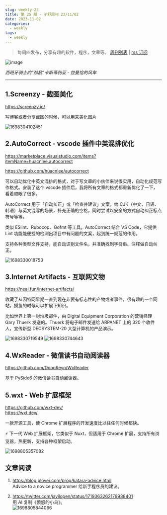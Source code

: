 ```yaml
---
slug: weekly-25
title: 第 25 期 - 子舒周刊 23/11/02
date: 2023-11-02
categories:
  - weekly
tags:
  - weekly
---
```


> 每周四发布，分享有趣的软件，程序，文章等。 [周刊列表](/categories/weekly/) | [rss 订阅](/categories/weekly/index.xml)

![image](https://imgurl.zishu.me/images/old/image.png)

*西班牙骑士的“劲敌”卡斯蒂利亚 - 拉曼恰的风车*

---

## 1.Screenzy - 截图美化

https://screenzy.io/

写博客或者分享截图的时候，可以用来美化图片

![1698304102451](https://imgurl.zishu.me/images/old/1698304102451.jpg)

## 2.AutoCorrect - vscode 插件中英混排优化

https://marketplace.visualstudio.com/items?itemName=huacnlee.autocorrect

https://github.com/huacnlee/autocorrect

可以自动优化中英文混排的格式，对于写文章的小伙伴来说很实用，自动化规范写作格式。安装了这个 vscode 插件后，我将所有文章的格式都重新优化了一下，看着顺眼了很多。

AutoCorrect 用于「自动纠正」或「检查并建议」文案，给 CJK（中文、日语、韩语）与英文混写的场景，补充正确的空格，同时尝试以安全的方式自动纠正标点符号等等。

类似 ESlint、Rubocop、Gofmt 等工具，AutoCorrect 结合 VS Code，它提供 Lint 功能能便捷的检测出项目中有问题的文案，起到统一规范的作用。

支持各种类型文件支持，能自动识别文件名，并准确找到字符串、注释做自动纠正。

![1698330018753](https://imgurl.zishu.me/images/old/1698330018753.jpg)

## 3.Internet Artifacts - 互联网文物

https://neal.fun/internet-artifacts/

收藏了从因特网早期一直到现在非要有标志性的产物或者事件，很有趣的一个网站，摸鱼的时候可以扩展下知识。

比如世界上第一封垃圾邮件，由 Digital Equipment Corporation 的营销经理 Gary Thuerk 发送的。Thuerk 将电子邮件发送给 ARPANET 上的 320 个收件人，宣传新型 DECSYSTEM-20 大型计算机的产品演示。

![1698330719549](https://imgurl.zishu.me/images/old/1698330719549.jpg)
![1698330744643](https://imgurl.zishu.me/images/old/1698330744643.jpg)

## 4.WxReader - 微信读书自动阅读器

https://github.com/DoooReyn/WxReader

基于 PySide6 的微信读书自动阅读器。

## 5.wxt - Web 扩展框架

https://github.com/wxt-dev/  
https://wxt.dev/  

一款开源工具，使 Chrome 扩展程序的开发速度比以往任何时候都快。

⚡ 下一代 Web 扩展框架，它类似于 Nuxt，但适用于 Chrome 扩展，支持所有浏览器，热更新，支持各种框架启动。

![1698805357082](https://imgurl.zishu.me/images/old/1698805357082.png)


## 文章阅读

1. https://blog.plover.com/prog/katara-advice.html  
   Advice to a novice programmer 给新手程序员的建议。

2. https://twitter.com/javilopen/status/1719363262179938401  
   用 AI 复制《愤怒的小鸟》。  
   ![1698805844066](https://imgurl.zishu.me/images/old/1698805844066.png)